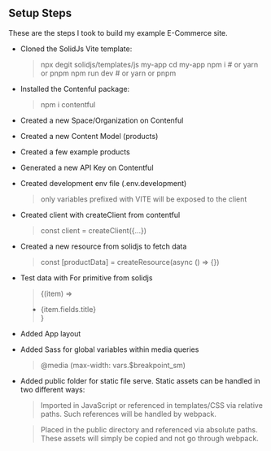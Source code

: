 ## Setup Steps

These are the steps I took to build my example E-Commerce site.

- Cloned the SolidJs Vite template:

  > npx degit solidjs/templates/js my-app
  > cd my-app
  > npm i # or yarn or pnpm
  > npm run dev # or yarn or pnpm

- Installed the Contenful package:

  > npm i contentful

- Created a new Space/Organization on Contenful

- Created a new Content Model (products)

- Created a few example products

- Generated a new API Key on Contentful

- Created development env file (.env.development)

  > only variables prefixed with VITE will be exposed to the client

- Created client with createClient from contentful

  > const client = createClient({...})

- Created a new resource from solidjs to fetch data

  > const [productData] = createResource(async () => {})

- Test data with For primitive from solidjs

  > <For each={productData()}>{(item) => <li>{item.fields.title}</li>}</For>

- Added App layout

- Added Sass for global variables within media queries

  > @media (max-width: vars.$breakpoint_sm)

- Added public folder for static file serve. Static assets can be handled in two different ways:

  > Imported in JavaScript or referenced in templates/CSS via relative paths. Such references will be handled by webpack.

  > Placed in the public directory and referenced via absolute paths. These assets will simply be copied and not go through webpack.
